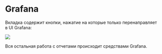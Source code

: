 # Grafana

Вкладка содержит кнопки, нажатие на которые только перенаправляет в UI Grafana:

![](../../../orchestrator-new/resources/monitoring/grafana.PNG)

Вся остальная работа с отчетами происходит средствами Grafana.